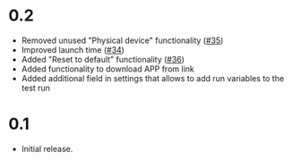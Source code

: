 # 0.2

- Removed unused "Physical device" functionality ([#35](https://github.com/JoeSSS/calabash-launcher/pull/35))
- Improved launch time ([#34](https://github.com/JoeSSS/calabash-launcher/pull/34))
- Added "Reset to default" functionality ([#36](https://github.com/JoeSSS/calabash-launcher/pull/36))
- Added functionality to download APP from link
- Added additional field in settings that allows to add run variables to the test run

# 0.1

- Initial release.
